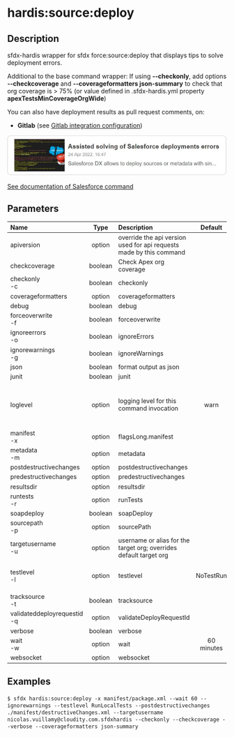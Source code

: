 <!-- This file has been generated with command 'sfdx hardis:doc:plugin:generate'. Please do not update it manually or it may be overwritten -->
# hardis:source:deploy

## Description

sfdx-hardis wrapper for sfdx force:source:deploy that displays tips to solve deployment errors.

Additional to the base command wrapper: If using **--checkonly**, add options **--checkcoverage** and **--coverageformatters json-summary** to check that org coverage is > 75% (or value defined in .sfdx-hardis.yml property **apexTestsMinCoverageOrgWide**)

You can also have deployment results as pull request comments, on:

- **Gitlab** (see [Gitlab integration configuration](https://sfdx-hardis.cloudity.com/salesforce-ci-cd-setup-integration-gitlab/))

[![Assisted solving of Salesforce deployments errors](https://github.com/hardisgroupcom/sfdx-hardis/raw/main/docs/assets/images/article-deployment-errors.jpg)](https://nicolas.vuillamy.fr/assisted-solving-of-salesforce-deployments-errors-47f3666a9ed0)

[See documentation of Salesforce command](https://developer.salesforce.com/docs/atlas.en-us.sfdx_cli_reference.meta/sfdx_cli_reference/cli_reference_force_source.htm#cli_reference_force_source_deploy)


## Parameters

|Name|Type|Description|Default|Required|Options|
|:---|:--:|:----------|:-----:|:------:|:-----:|
|apiversion|option|override the api version used for api requests made by this command||||
|checkcoverage|boolean|Check Apex org coverage||||
|checkonly<br/>-c|boolean|checkonly||||
|coverageformatters|option|coverageformatters||||
|debug|boolean|debug||||
|forceoverwrite<br/>-f|boolean|forceoverwrite||||
|ignoreerrors<br/>-o|boolean|ignoreErrors||||
|ignorewarnings<br/>-g|boolean|ignoreWarnings||||
|json|boolean|format output as json||||
|junit|boolean|junit||||
|loglevel|option|logging level for this command invocation|warn||trace<br/>debug<br/>info<br/>warn<br/>error<br/>fatal|
|manifest<br/>-x|option|flagsLong.manifest||||
|metadata<br/>-m|option|metadata||||
|postdestructivechanges|option|postdestructivechanges||||
|predestructivechanges|option|predestructivechanges||||
|resultsdir|option|resultsdir||||
|runtests<br/>-r|option|runTests||||
|soapdeploy|boolean|soapDeploy||||
|sourcepath<br/>-p|option|sourcePath||||
|targetusername<br/>-u|option|username or alias for the target org; overrides default target org||||
|testlevel<br/>-l|option|testlevel|NoTestRun||NoTestRun<br/>RunSpecifiedTests<br/>RunLocalTests<br/>RunAllTestsInOrg|
|tracksource<br/>-t|boolean|tracksource||||
|validateddeployrequestid<br/>-q|option|validateDeployRequestId||||
|verbose|boolean|verbose||||
|wait<br/>-w|option|wait|60 minutes|||
|websocket|option|websocket||||

## Examples

```shell
$ sfdx hardis:source:deploy -x manifest/package.xml --wait 60 --ignorewarnings --testlevel RunLocalTests --postdestructivechanges ./manifest/destructiveChanges.xml --targetusername nicolas.vuillamy@cloudity.com.sfdxhardis --checkonly --checkcoverage --verbose --coverageformatters json-summary
```


